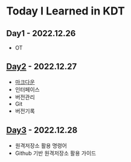 # **Today I Learned in KDT**

## **Day1**  - 2022.12.26
- OT

## **[Day2](1227.md)** - 2022.12.27
- [마크다운](markdown.md)
- 인터페이스
- 버전관리
- Git
-  버전기록
## **[Day3](1228.md)** - 2022.12.28
- 원격저장소 활용 명령어
- Github 기반 원격저장소 활용 가이드
